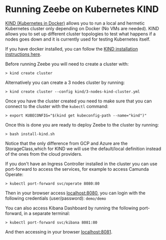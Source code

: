 # Running Zeebe on Kubernetes KIND
[KIND (Kubernetes in Docker)](https://github.com/kubernetes-sigs/kind) allows you to run a local and hermetic Kubernetes cluster only depending on Docker (No VMs are needed). 
KIND allows you to set up different cluster topologies to test what happens if a nodes goes down and it is currently used for testing Kubernetes itself. 

If you have docker installed, you can follow the [KIND installation instructions here](https://github.com/kubernetes-sigs/kind#installation-and-usage).

Before running Zeebe you will need to create a cluster with:

```
> kind create cluster
```

Alternatively you can create a 3 nodes cluster by running:

```
> kind create cluster --config kind/3-nodes-kind-cluster.yml
```

Once you have the cluster created you need to make sure that you can connect to the cluster with the `kubectl` command: 

```
> export KUBECONFIG="$(kind get kubeconfig-path --name="kind")"
```

Once this is done you are ready to deploy Zeebe to the cluster by running:
```
> bash install-kind.sh
```

Notice that the only difference from GCP and Azure are the StorageClass,which for KIND we will use the default/local definition instead of the ones from the cloud providers. 

If you don't have an Ingress Controller installed in the cluster you can use port-forward to access the services, for example to access Camunda Operate: 

```
> kubectl port-forward svc/operate 8080:80
```

Then in your browser access [localhost:8080](http://localhost:8080), you can login with the following credentials (user/password): `demo/demo`

You can also access Kibana Dashboard by running the following port-forward, in a separate terminal: 
```
> kubectl port-forward svc/kibana 8081:80
```

And then accessing in your browser [localhost:8081](http://localhost:8081). 



